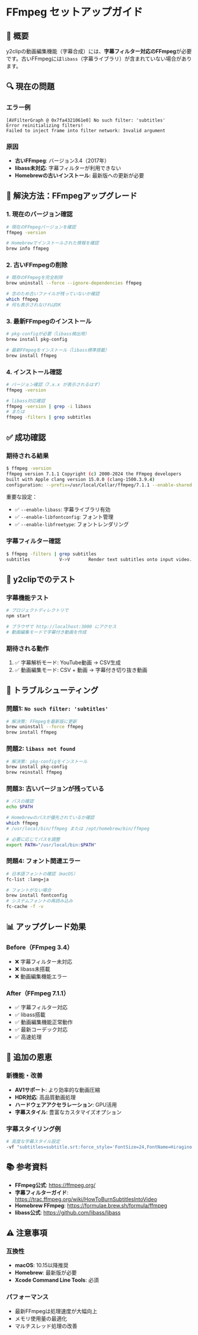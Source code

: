 # FFmpeg セットアップガイド

## 🎯 概要

y2clipの動画編集機能（字幕合成）には、**字幕フィルター対応のFFmpeg**が必要です。古いFFmpegには`libass`（字幕ライブラリ）が含まれていない場合があります。

## 🔍 現在の問題

### エラー例
```
[AVFilterGraph @ 0x7fa4321061e0] No such filter: 'subtitles'
Error reinitializing filters!
Failed to inject frame into filter network: Invalid argument
```

### 原因
- **古いFFmpeg**: バージョン3.4（2017年）
- **libass未対応**: 字幕フィルターが利用できない
- **Homebrewの古いインストール**: 最新版への更新が必要

## 🚀 解決方法：FFmpegアップグレード

### 1. 現在のバージョン確認
```bash
# 現在のFFmpegバージョンを確認
ffmpeg -version

# Homebrewでインストールされた情報を確認
brew info ffmpeg
```

### 2. 古いFFmpegの削除
```bash
# 既存のFFmpegを完全削除
brew uninstall --force --ignore-dependencies ffmpeg

# 念のため古いファイルが残っていないか確認
which ffmpeg
# 何も表示されなければOK
```

### 3. 最新FFmpegのインストール
```bash
# pkg-configが必要（libass検出用）
brew install pkg-config

# 最新FFmpegをインストール（libass標準搭載）
brew install ffmpeg
```

### 4. インストール確認
```bash
# バージョン確認（7.x.x が表示されるはず）
ffmpeg -version

# libass対応確認
ffmpeg -version | grep -i libass
# または
ffmpeg -filters | grep subtitles
```

## ✅ 成功確認

### 期待される結果
```bash
$ ffmpeg -version
ffmpeg version 7.1.1 Copyright (c) 2000-2024 the FFmpeg developers
built with Apple clang version 15.0.0 (clang-1500.3.9.4)
configuration: --prefix=/usr/local/Cellar/ffmpeg/7.1.1 --enable-shared --enable-pthreads --enable-version3 --cc=clang --host-cflags= --host-ldflags= --enable-ffplay --enable-gnutls --enable-gpl --enable-libaom --enable-libaribb24 --enable-libass --enable-libbluray --enable-libdav1d --enable-libharfbuzz --enable-libjxl --enable-libmp3lame --enable-libopus --enable-librav1e --enable-librist --enable-librubberband --enable-libsnappy --enable-libsrt --enable-libsvtav1 --enable-libtesseract --enable-libtheora --enable-libvidstab --enable-libvmaf --enable-libvorbis --enable-libvpx --enable-libwebp --enable-libx264 --enable-libx265 --enable-libxml2 --enable-libxvid --enable-lzma --enable-libfontconfig --enable-libfreetype --enable-frei0r --enable-libsoxr --enable-libspeex --enable-libopencore-amrnb --enable-libopencore-amrwb --enable-libopenjpeg --enable-libzmq --enable-videotoolbox --disable-libjack --disable-indev=jack
```

重要な設定：
- ✅ `--enable-libass`: 字幕ライブラリ有効
- ✅ `--enable-libfontconfig`: フォント管理
- ✅ `--enable-libfreetype`: フォントレンダリング

### 字幕フィルター確認
```bash
$ ffmpeg -filters | grep subtitles
subtitles           V->V       Render text subtitles onto input video.
```

## 📝 y2clipでのテスト

### 字幕機能テスト
```bash
# プロジェクトディレクトリで
npm start

# ブラウザで http://localhost:3000 にアクセス
# 動画編集モードで字幕付き動画を作成
```

### 期待される動作
1. ✅ 字幕解析モード: YouTube動画 → CSV生成
2. ✅ 動画編集モード: CSV + 動画 → 字幕付き切り抜き動画

## 🔧 トラブルシューティング

### 問題1: `No such filter: 'subtitles'`
```bash
# 解決策: FFmpegを最新版に更新
brew uninstall --force ffmpeg
brew install ffmpeg
```

### 問題2: `libass not found`
```bash
# 解決策: pkg-configをインストール
brew install pkg-config
brew reinstall ffmpeg
```

### 問題3: 古いバージョンが残っている
```bash
# パスの確認
echo $PATH

# Homebrewのパスが優先されているか確認
which ffmpeg
# /usr/local/bin/ffmpeg または /opt/homebrew/bin/ffmpeg

# 必要に応じてパスを調整
export PATH="/usr/local/bin:$PATH"
```

### 問題4: フォント関連エラー
```bash
# 日本語フォントの確認（macOS）
fc-list :lang=ja

# フォントがない場合
brew install fontconfig
# システムフォントの再読み込み
fc-cache -f -v
```

## 📊 アップグレード効果

### Before（FFmpeg 3.4）
- ❌ 字幕フィルター未対応
- ❌ libass未搭載
- ❌ 動画編集機能エラー

### After（FFmpeg 7.1.1）
- ✅ 字幕フィルター対応
- ✅ libass搭載
- ✅ 動画編集機能正常動作
- ✅ 最新コーデック対応
- ✅ 高速処理

## 🌟 追加の恩恵

### 新機能・改善
- **AV1サポート**: より効率的な動画圧縮
- **HDR対応**: 高品質動画処理
- **ハードウェアアクセラレーション**: GPU活用
- **字幕スタイル**: 豊富なカスタマイズオプション

### 字幕スタイリング例
```bash
# 高度な字幕スタイル設定
-vf "subtitles=subtitle.srt:force_style='FontSize=24,FontName=Hiragino Sans,PrimaryColour=&HFFFFFF&,OutlineColour=&H000000&,BackColour=&H80000000&,Outline=2,Shadow=1,MarginV=20'"
```

## 📚 参考資料

- **FFmpeg公式**: https://ffmpeg.org/
- **字幕フィルターガイド**: https://trac.ffmpeg.org/wiki/HowToBurnSubtitlesIntoVideo
- **Homebrew FFmpeg**: https://formulae.brew.sh/formula/ffmpeg
- **libass公式**: https://github.com/libass/libass

## ⚠️ 注意事項

### 互換性
- **macOS**: 10.15以降推奨
- **Homebrew**: 最新版が必要
- **Xcode Command Line Tools**: 必須

### パフォーマンス
- 最新FFmpegは処理速度が大幅向上
- メモリ使用量の最適化
- マルチスレッド処理の改善